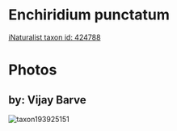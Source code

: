 
Enchiridium punctatum
=====================
  
[iNaturalist taxon id: 424788](https://www.inaturalist.org/taxa/424788)
# Photos

## by: Vijay Barve
  
![taxon193925151](https://inaturalist-open-data.s3.amazonaws.com/photos/207721215/medium.jpeg)